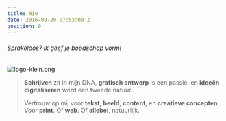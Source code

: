 ```yaml
---
title: Wie
date: 2016-09-20 07:53:00 Z
position: 0
---
```


###### Sprakeloos? Ik geef je boodschap vorm!
![logo-klein.png](/uploads/logo-klein.png)

> **Schrijven** zit in mijn DNA, **grafisch ontwerp** is een passie, en **ideeën digitaliseren** werd een tweede natuur. 
> 
> Vertrouw op mij voor **tekst**, **beeld**, **content**, en **creatieve concepten**. Voor **print**. Of **web**. Of **allebei**, natuurlijk.
